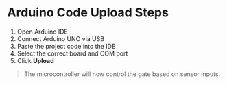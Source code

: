 # Arduino Code Upload Steps

1. Open Arduino IDE
2. Connect Arduino UNO via USB
3. Paste the project code into the IDE
4. Select the correct board and COM port
5. Click **Upload**

> The microcontroller will now control the gate based on sensor inputs.
